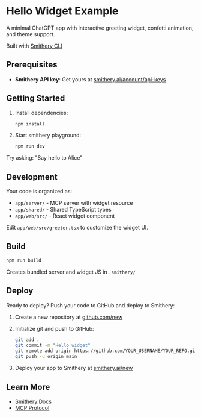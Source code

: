 # Hello Widget Example

A minimal ChatGPT app with interactive greeting widget, confetti animation, and theme support.

Built with [Smithery CLI](https://smithery.ai/docs)

## Prerequisites

- **Smithery API key**: Get yours at [smithery.ai/account/api-keys](https://smithery.ai/account/api-keys)

## Getting Started

1. Install dependencies:
   ```bash
   npm install
   ```

2. Start smithery playground:
   ```bash
   npm run dev
   ```

Try asking: "Say hello to Alice"

## Development

Your code is organized as:
- `app/server/` - MCP server with widget resource
- `app/shared/` - Shared TypeScript types
- `app/web/src/` - React widget component

Edit `app/web/src/greeter.tsx` to customize the widget UI.

## Build

```bash
npm run build
```

Creates bundled server and widget JS in `.smithery/`

## Deploy

Ready to deploy? Push your code to GitHub and deploy to Smithery:

1. Create a new repository at [github.com/new](https://github.com/new)

2. Initialize git and push to GitHub:
   ```bash
   git add .
   git commit -m "Hello widget"
   git remote add origin https://github.com/YOUR_USERNAME/YOUR_REPO.git
   git push -u origin main
   ```

3. Deploy your app to Smithery at [smithery.ai/new](https://smithery.ai/new)

## Learn More

- [Smithery Docs](https://smithery.ai/docs)
- [MCP Protocol](https://modelcontextprotocol.io)
